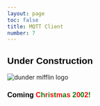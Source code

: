 ```yaml
---
layout: page
toc: false
title: MQTT Client
number: 7
---
```


<style>
.dunder h2 {
    font-family: arial;
    font-weight: bold;
    color: black;
}

.dunder h3 {
    font-family: arial;
    font-weight: bold;
    color: black;
}

.dunder h3 span:nth-of-type(even){
    color:green;
}

.dunder h3 span:nth-of-type(odd){
    color:red;
}
</style>

<div class="dunder text-center">
<h2>Under Construction</h2>

<img src="{% link assets/under-construction.gif %}" alt="dunder mifflin logo">

<h3>Coming <span>C</span><span>h</span><span>r</span><span>i</span><span>s</span><span>t</span><span>m</span><span>a</span><span>s</span> <span>2</span><span>0</span><span>0</span><span>2</span><span>!</span></h3>

</div>

